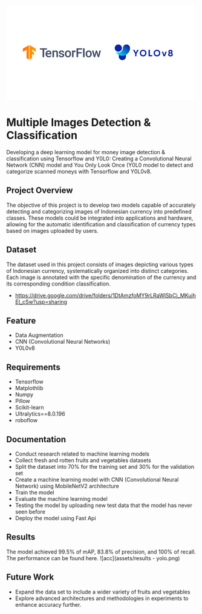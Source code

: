 ![TF](https://github.com/Currency-Clasification-Bangkit-2024/MCC-ML/blob/main/assets/Header.png)

# Multiple Images Detection & Classification
Developing a deep learning model for money image detection & classification using Tensorflow and Y0L0: Creating a Convolutional Neural Network (CNN) model and You Only Look Once (Y0L0 model to detect and categorize scanned moneys with Tensorflow and Y0L0v8.

## Project Overview
The objective of this project is to develop two models capable of accurately detecting and categorizing images of Indonesian currency into predefined classes. These models could be integrated into applications and hardware, allowing for the automatic identification and classification of currency types based on images uploaded by users.

## Dataset
The dataset used in this project consists of images depicting various types of Indonesian currency, systematically organized into distinct categories. Each image is annotated with the specific denomination of the currency and its corresponding condition classification.
- https://drive.google.com/drive/folders/1DtAmzfoMY9rLRaWlSbCj_MKujhEI_cSw?usp=sharing

## Feature
- Data Augmentation 
- CNN (Convolutional Neural Networks)
- Y0L0v8

## Requirements 
- Tensorflow 
- Matplothlib
- Numpy
- Pillow
- Scikit-learn
- Ultralytics==8.0.196
- roboflow

## Documentation
- Conduct research related to machine learning models
- Collect fresh and rotten fruits and vegetables datasets 
- Split the dataset into 70% for the training set and 30% for the validation set
- Create a machine learning model with CNN (Convolutional Neural Network) using MobileNetV2 architecture
- Train the model 
- Evaluate the machine learning model
- Testing the model by uploading new test data that the model has never seen before
- Deploy the model using Fast Api

## Results
The model achieved 99.5% of mAP, 83.8% of precision, and 100% of recall. The performance can be found here.
![acc](assets/results - yolo.png)

## Future Work
- Expand the data set to include a wider variety of fruits and vegetables
- Explore advanced architectures and methodologies in experiments to enhance accuracy further.

